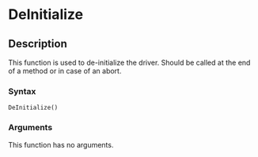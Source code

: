# DeInitialize

## Description

This function is used to de-initialize the driver. Should be called at the end of a method or in case of an abort.

### Syntax

```
DeInitialize()
```

### Arguments

This function has no arguments.
